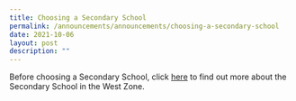 ```yaml
---
title: Choosing a Secondary School
permalink: /announcements/announcements/choosing-a-secondary-school
date: 2021-10-06
layout: post
description: ""
---
```

Before choosing a Secondary School, click [here](/info-for-parents/others/choosing-a-secondary-school) to find out more about the Secondary School in the West Zone. 